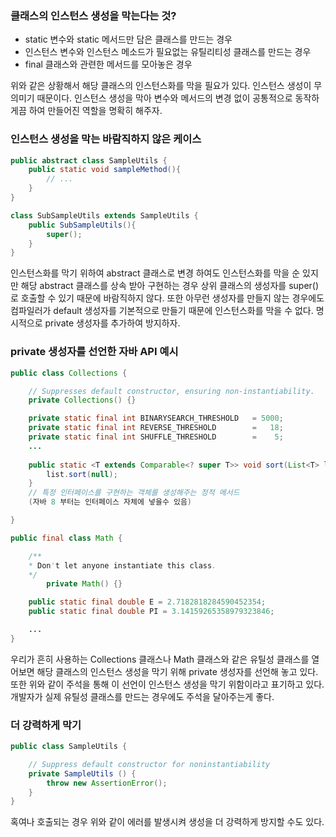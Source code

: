 ### 클래스의 인스턴스 생성을 막는다는 것? 

- static 변수와 static 메서드만 담은 클래스를 만드는 경우
- 인스턴스 변수와 인스턴스 메소드가 필요없는 유틸리티성 클래스를 만드는 경우 
- final 클래스와 관련한 메서드를 모아놓은 경우 

위와 같은 상황해서 해당 클래스의 인스턴스화를 막을 필요가 있다. 인스턴스 생성이 무의미기 때문이다. 
인스턴스 생성을 막아 변수와 메서드의 변경 없이 공통적으로 동작하게끔 하여 만들어진 역할을 명확히 해주자. 

### 인스턴스 생성을 막는 바람직하지 않은 케이스

```java
public abstract class SampleUtils {
    public static void sampleMethod(){
        // ...
    }
}

class SubSampleUtils extends SampleUtils {
    public SubSampleUtils(){
        super(); 
    }
}

```

인스턴스화를 막기 위하여 abstract 클래스로 변경 하여도 인스턴스화를 막을 순 있지만 해당 abstract 클래스를 상속 받아 구현하는 경우 상위 클래스의 생성자를 super()로 호출할 수 있기 때문에 바람직하지 않다. 또한 아무런 생성자를 만들지 않는 경우에도 컴파일러가 default 생성자를 기본적으로 만들기 때문에 인스턴스화를 막을 수 없다. 명시적으로 private 생성자를 추가하여 방지하자.

### private 생성자를 선언한 자바 API 예시

```java
public class Collections {

    // Suppresses default constructor, ensuring non-instantiability.
    private Collections() {}

    private static final int BINARYSEARCH_THRESHOLD   = 5000;
    private static final int REVERSE_THRESHOLD        =   18;
    private static final int SHUFFLE_THRESHOLD        =    5;
    ... 
        
    public static <T extends Comparable<? super T>> void sort(List<T> list) {
        list.sort(null);
    } 
    // 특정 인터페이스를 구현하는 객체를 생성해주는 정적 메서드 
    (자바 8 부터는 인터페이스 자체에 넣을수 있음) 

}
```

```java
public final class Math {

    /**
    * Don't let anyone instantiate this class.
    */
		private Math() {}

    public static final double E = 2.7182818284590452354;
    public static final double PI = 3.14159265358979323846;

    ... 
}
```

 

우리가 흔히 사용하는 Collections 클래스나 Math 클래스와 같은 유틸성 클래스를 열어보면 해당 클래스의 인스턴스 생성을 막기 위해 private 생성자를 선언해 놓고 있다. 또한 위와 같이 주석을 통해 이 선언이 인스턴스 생성을 막기 위함이라고 표기하고 있다. 개발자가 실제 유틸성 클래스를 만드는 경우에도 주석을 달아주는게 좋다. 

### 더 강력하게 막기

```java
public class SampleUtils {

    // Suppress default constructor for noninstantiability
    private SampleUtils () {
        throw new AssertionError();
    }
}
```

혹여나 호출되는 경우 위와 같이 에러를 발생시켜 생성을 더 강력하게 방지할 수도 있다.
